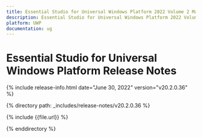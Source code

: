 ```yaml
---
title: Essential Studio for Universal Windows Platform 2022 Volume 2 Main Release Notes  
description: Essential Studio for Universal Windows Platform 2022 Volume 2 Main Release Notes  
platform: UWP
documentation: ug
---
```


# Essential Studio for Universal Windows Platform  Release Notes  

{% include release-info.html date="June 30, 2022"  version="v20.2.0.36" %} 

{% directory path: _includes/release-notes/v20.2.0.36 %}

{% include {{file.url}} %}

{% enddirectory %}